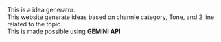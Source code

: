This is a idea generator.<br>
This website generate ideas based on channle category, Tone, and 2 line related to the topic.<br>
This is made possible using <b>GEMINI API<b> 
